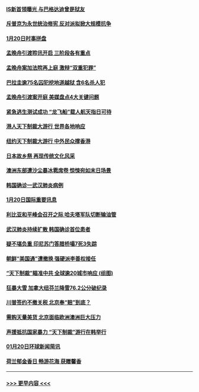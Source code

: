 #### [IS新首领曝光 与巴格达迪曾是狱友](../pages/prog202/a102757122.md?t=01211101) 
#### [斥普京为永世统治修宪 反对派拟掀大规模抗争](../pages/prog202/a102757022.md?t=01211101) 
#### [1月20日时事拼盘](../pages/prog202/a102757036.md?t=01211101) 
#### [孟晚舟引渡聆讯开启 三阶段各有重点](../pages/prog202/a102757006.md?t=01211101) 
#### [孟晚舟案加法院再上庭 激辩“双重犯罪”](../pages/prog202/a102756996.md?t=01211101) 
#### [巴拉圭逾75名囚犯挖地道越狱 含6名杀人犯](../pages/prog202/a102756968.md?t=01211101) 
#### [孟晚舟引渡案开庭 美媒盘点4大关键问题](../pages/prog202/a102756917.md?t=01211101) 
#### [紧急逃生测试成功 “龙飞船”载人航天指日可待](../pages/prog202/a102756957.md?t=01211101) 
#### [港人天下制裁大游行 世界各地响应](../pages/prog202/a102756878.md?t=01211101) 
#### [纽约天下制裁大游行 中外民众撑香港](../pages/prog202/a102756875.md?t=01211101) 
#### [日本故乡祭 再现传统文化风采](../pages/prog202/a102756778.md?t=01211101) 
#### [澳洲东部遭沙尘暴冰雹席卷 惊悚宛如末日场景](../pages/prog202/a102756630.md?t=01211101) 
#### [韩国确诊一武汉肺炎病例](../pages/prog202/a102756696.md?t=01211101) 
#### [1月20日国际重要讯息](../pages/prog202/a102756640.md?t=01211101) 
#### [利比亚和平峰会召开之际 哈夫塔军队切断输油管](../pages/prog202/a102756580.md?t=01211101) 
#### [武汉肺炎持续扩散 韩国确诊首位患者](../pages/prog202/a102756566.md?t=01211101) 
#### [疑不堪负重 印尼苏门答腊桥塌7死3失踪](../pages/prog202/a102756559.md?t=01211101) 
#### [朝鲜“美国通”遭撤换 强硬派李善权接任](../pages/prog202/a102756380.md?t=01211101) 
#### [“天下制裁”瞄准中共 全球逾20城市响应 (组图)](../pages/prog202/a102756496.md?t=01211101) 
#### [狂暴大雪 加拿大纽芬兰降雪76.2公分破纪录](../pages/prog202/a102756447.md?t=01211101) 
#### [川普签约不撤关税 北京奉“赔”到底？](../pages/prog202/a102756354.md?t=01211101) 
#### [需购天量美货 北京面临欧洲澳洲巨大压力](../pages/prog202/a102756304.md?t=01211101) 
#### [声援抵抗国家暴力 “天下制裁”游行在韩举行](../pages/prog202/a102756254.md?t=01211101) 
#### [01月20日环球新闻简讯](../pages/prog202/a102756238.md?t=01211101) 
#### [荷兰郁金香日 畅游花海 获赠馨香](../pages/prog202/a102756214.md?t=01211101) 

----
#### [ >>> 更早内容 <<< ](../indexes/prog202-earlier.md)
